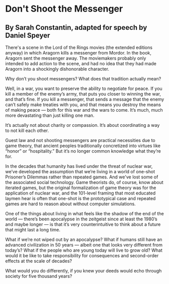 # Don't Shoot the Messenger
## By Sarah Constantin, adapted for speech by Daniel Speyer

There's a scene in the Lord of the Rings movies (the extended editions anyway) in which Aragorn kills a messenger from Mordor. In the book, Aragorn sent the messenger away.  The moviemakers probably only intended to add action to the scene, and had no idea that they had made Aragorn into a shockingly dishonorable character.

Why don’t you shoot messengers?  What does that tradition actually mean?

Well, in a war, you want to preserve the ability to negotiate for peace.  If you kill a member of the enemy’s army, that puts you closer to winning the war, and that’s fine.  If you kill a messenger, that sends a message that the enemy can’t safely make treaties with you, and that means you destroy the means of making peace — both for this war and the wars to come.  It’s much, much more devastating than just killing one man.

It’s actually not about charity or compassion. It’s about coordinating a way to not kill each other.

Guest law and not shooting messengers are practical necessities due to game theory, that ancient peoples traditionally concretized into virtues like “honor” or “hospitality.”  But it’s no longer common knowledge what they’re for.

In the decades that humanity has lived under the threat of nuclear war, we’ve developed the assumption that we’re living in a world of one-shot Prisoner’s Dilemmas rather than repeated games.  And we've lost some of the associated social technology. Game theorists do, of course, know about iterated games, but the original formalization of game theory was for the application of nuclear war, and the 101-level framing that most educated laymen hear is often that one-shot is the prototypical case and repeated games are hard to reason about without computer simulations.

One of the things about living in what feels like the shadow of the end of the world — there’s been apocalypse in the zeitgeist since at least the 1980’s and maybe longer — is that it’s very counterintuitive to think about a future that might last a long time.

What if we’re not wiped out by an apocalypse?  What if humans still have an advanced civilization in 50 years — albeit one that looks very different from today’s?  What if the people who are young today will live to grow old? What would it be like to take responsibility for consequences and second-order effects at the scale of decades?

What would you do differently, if you knew your deeds would echo through society for five thousand years?